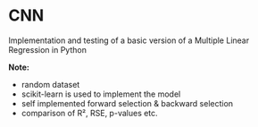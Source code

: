 
# CNN
Implementation and testing of a basic version of a Multiple Linear Regression in Python

**Note:**
- random dataset
- scikit-learn is used to implement the model
- self implemented forward selection & backward selection
- comparison of R², RSE, p-values etc.

